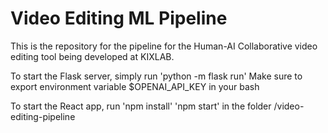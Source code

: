 # Video Editing ML Pipeline

This is the repository for the pipeline for the Human-AI Collaborative video editing tool being developed at KIXLAB.

To start the Flask server, simply run 
'python -m flask run'
Make sure to export environment variable $OPENAI_API_KEY in your bash

To start the React app, run 
'npm install'
'npm start'
in the folder /video-editing-pipeline
